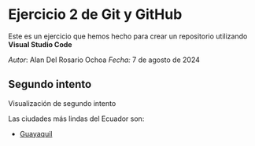 # Ejercicio 2 de Git y GitHub

Este es un ejercicio que hemos hecho para crear un repositorio utilizando **Visual Studio Code**

*Autor*: Alan Del Rosario Ochoa
*Fecha:* 7 de agosto de 2024

## Segundo intento

Visualización de segundo intento

Las ciudades más lindas del Ecuador son:

- [Guayaquil](Guayaquil.md)
